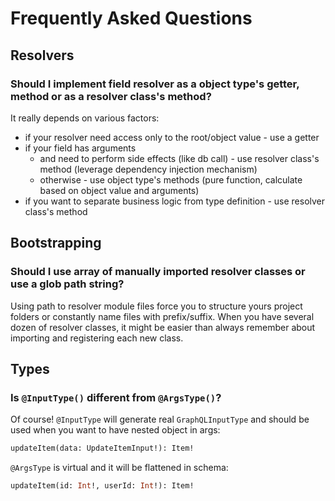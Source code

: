 # Frequently Asked Questions

## Resolvers

### Should I implement field resolver as a object type's getter, method or as a resolver class's method?
It really depends on various factors:
- if your resolver need access only to the root/object value - use a getter
- if your field has arguments
  - and need to perform side effects (like db call) - use resolver class's method (leverage dependency injection mechanism)
  - otherwise - use object type's methods (pure function, calculate based on object value and arguments)
- if you want to separate business logic from type definition - use resolver class's method

## Bootstrapping

### Should I use array of manually imported resolver classes or use a glob path string?
Using path to resolver module files force you to structure yours project folders or constantly name files with prefix/suffix.
When you have several dozen of resolver classes, it might be easier than always remember about importing and registering each new class.

## Types

### Is `@InputType()` different from `@ArgsType()`?
Of course!
`@InputType` will generate real `GraphQLInputType` and should be used when you want to have nested object in args:
```graphql
updateItem(data: UpdateItemInput!): Item!
```

`@ArgsType` is virtual and it will be flattened in schema:
```graphql
updateItem(id: Int!, userId: Int!): Item!
```
